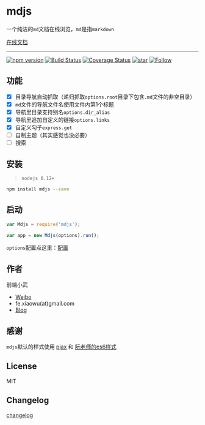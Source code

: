 # mdjs

一个纯洁的`md`文档在线浏览，`md`是指`markdown`

[在线文档](https://github.xuexb.com/mdjs/)

---

[![npm version](https://badge.fury.io/js/mdjs.svg)](https://badge.fury.io/js/mdjs) [![Build Status](https://travis-ci.org/xuexb/mdjs.svg?branch=master)](https://travis-ci.org/xuexb/mdjs) [![Coverage Status](https://coveralls.io/repos/xuexb/mdjs/badge.svg?branch=master&service=github)](https://coveralls.io/github/xuexb/mdjs?branch=master) [![star](https://img.shields.io/github/stars/xuexb/mdjs.svg?style=social&label=Star)](https://github.com/xuexb/mdjs/stargazers)  [![Follow](https://img.shields.io/github/followers/xuexb.svg?style=social&label=Follow)](https://github.com/xuexb)

## 功能

- [x] 目录导航自动抓取（递归抓取`options.root`目录下包含`.md`文件的非空目录）
- [x] `md`文件的导航文件名使用文件内第1个标题
- [x] 导航里目录支持别名`options.dir_alias`
- [x] 导航里追加自定义的链接`options.links`
- [x] 自定义勾子`express.get`
- [ ] 自制主题（其实感觉也没必要）
- [ ] 搜索

## 安装

> `nodejs 0.12+`

```bash
npm install mdjs --save
```

## 启动

```js
var Mdjs = require('mdjs');

var app = new Mdjs(options).run();
```

`options`配置点这里：[配置](https://github.xuexb.com/mdjs/options.md)

## 作者

前端小武

* [Weibo](http://weibo.com/pcxuexb)
* fe.xiaowu(at)gmail.com
* [Blog](https://xuexb.com/)

## 感谢

`mdjs`默认的样式使用 [pjax](https://github.com/welefen/pjax) 和 [阮老师的es6样式](http://es6.ruanyifeng.com/)

## License

MIT

## Changelog

[changelog](https://github.xuexb.com/mdjs/changelog.md)
